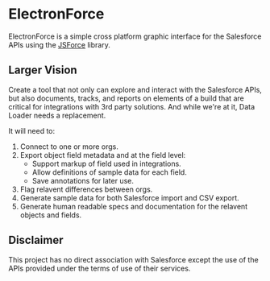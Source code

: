 # ElectronForce

ElectronForce is a simple cross platform graphic interface for the Salesforce APIs using the [JSForce](https://jsforce.github.io/) library.

## Larger Vision

Create a tool that not only can explore and interact with the Salesforce APIs, but also documents, tracks, and reports on elements of a build that are critical for integrations with 3rd party solutions. And while we're at it, Data Loader needs a replacement.

It will need to:
1. Connect to one or more orgs.
2. Export object field metadata and at the field level:
    * Support markup of field used in integrations.
    * Allow definitions of sample data for each field.
    * Save annotations for later use.
3. Flag relavent differences between orgs.
4. Generate sample data for both Salesforce import and CSV export.
5. Generate human readable specs and documentation for the relavent objects and fields.

## Disclaimer

This project has no direct association with Salesforce except the use of the APIs provided under the terms of use of their services.
